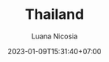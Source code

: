 ---
type: country
title: "Thailand"
date: 2023-01-09T15:31:40+07:00
tags: "Country"
tranding: false
author: "Luana Nicosia"
readTime: "4 min"
thumbnail: /images/blog/blog-thum-2.png
featureImage: /images/blog/feature-image-04.jpg
countryid: 
draft: true
---